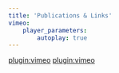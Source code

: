 ```yaml
---
title: 'Publications & Links'
vimeo:
    player_parameters:
        autoplay: true
---
```


[plugin:vimeo](https://vimeo.com/242009613)
[plugin:vimeo](https://vimeo.com/242009613)